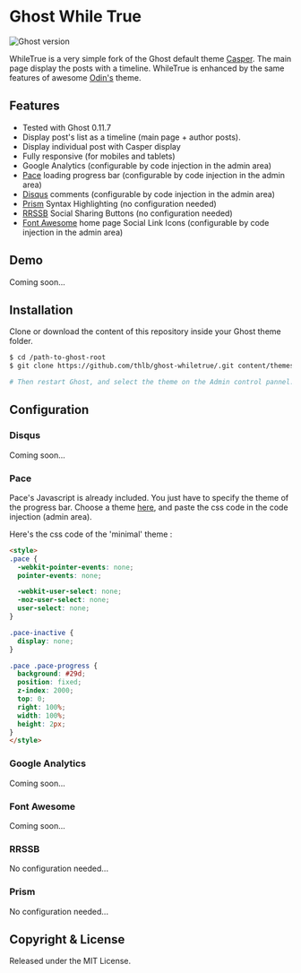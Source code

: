 # Ghost While True

![Ghost version](https://img.shields.io/badge/Ghost-0.11.x-brightgreen.svg?style=flat-square)

WhileTrue is a very simple fork of the Ghost default theme [Casper](https://github.com/TryGhost/Casper).
The main page display the posts with a timeline. WhileTrue is enhanced by the same features of awesome [Odin's](https://github.com/h4t0n/odin) theme.

## Features
* Tested with Ghost 0.11.7
* Display post's list as a timeline (main page + author posts).
* Display individual post with Casper display
* Fully responsive (for mobiles and tablets)
* Google Analytics (configurable by code injection in the admin area)
* [Pace](http://github.hubspot.com/pace/docs/welcome/) loading progress bar (configurable by code injection in the admin area)
* [Disqus](https://disqus.com) comments (configurable by code injection in the admin area)
* [Prism](http://prismjs.com/) Syntax Highlighting (no configuration needed)
* [RRSSB](https://github.com/kni-labs/rrssb) Social Sharing Buttons (no configuration needed)
* [Font Awesome](http://fontawesome.io) home page Social Link Icons (configurable by code injection in the admin area)

## Demo
Coming soon...

## Installation
Clone or download the content of this repository inside your Ghost theme folder.

```bash
$ cd /path-to-ghost-root
$ git clone https://github.com/thlb/ghost-whiletrue/.git content/themes/whiletrue

# Then restart Ghost, and select the theme on the Admin control pannel.
```


## Configuration

### Disqus
Coming soon...

### Pace

Pace's Javascript is already included. You just have to specify the theme of the progress bar.
Choose a theme [here](http://github.hubspot.com/pace/docs/welcome/), and paste the css code in the code injection (admin area).

Here's the css code of the 'minimal' theme :

```html
<style>
.pace {
  -webkit-pointer-events: none;
  pointer-events: none;

  -webkit-user-select: none;
  -moz-user-select: none;
  user-select: none;
}

.pace-inactive {
  display: none;
}

.pace .pace-progress {
  background: #29d;
  position: fixed;
  z-index: 2000;
  top: 0;
  right: 100%;
  width: 100%;
  height: 2px;
}
</style>
```

### Google Analytics
Coming soon...

### Font Awesome
Coming soon...

### RRSSB
No configuration needed...

### Prism
No configuration needed...

## Copyright & License

Released under the MIT License.  

